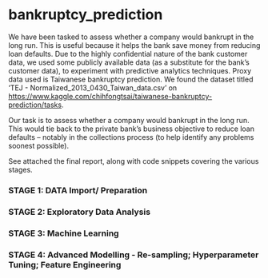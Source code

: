 # bankruptcy_prediction
We have been tasked to assess whether a company would bankrupt in the long run.  This is useful because it helps the bank save money from reducing loan defaults.  Due to the highly confidential nature of the bank customer data, we used some publicly available data (as a substitute for the bank’s customer data), to experiment with predictive analytics techniques.  Proxy data used is Taiwanese bankruptcy prediction. We found the dataset titled ‘TEJ - Normalized_2013_0430_Taiwan_data.csv’ on <https://www.kaggle.com/chihfongtsai/taiwanese-bankruptcy-prediction/tasks>.

Our task is to assess whether a company would bankrupt in the long run.  This would tie back to the private bank’s business objective to reduce loan defaults – notably in the collections process (to help identify any problems soonest possible).

See attached the final report, along with code snippets covering the various stages.
### STAGE 1:  DATA Import/ Preparation
### STAGE 2:  Exploratory Data Analysis
### STAGE 3:  Machine Learning
### STAGE 4:  Advanced Modelling - Re-sampling; Hyperparameter Tuning; Feature Engineering 
